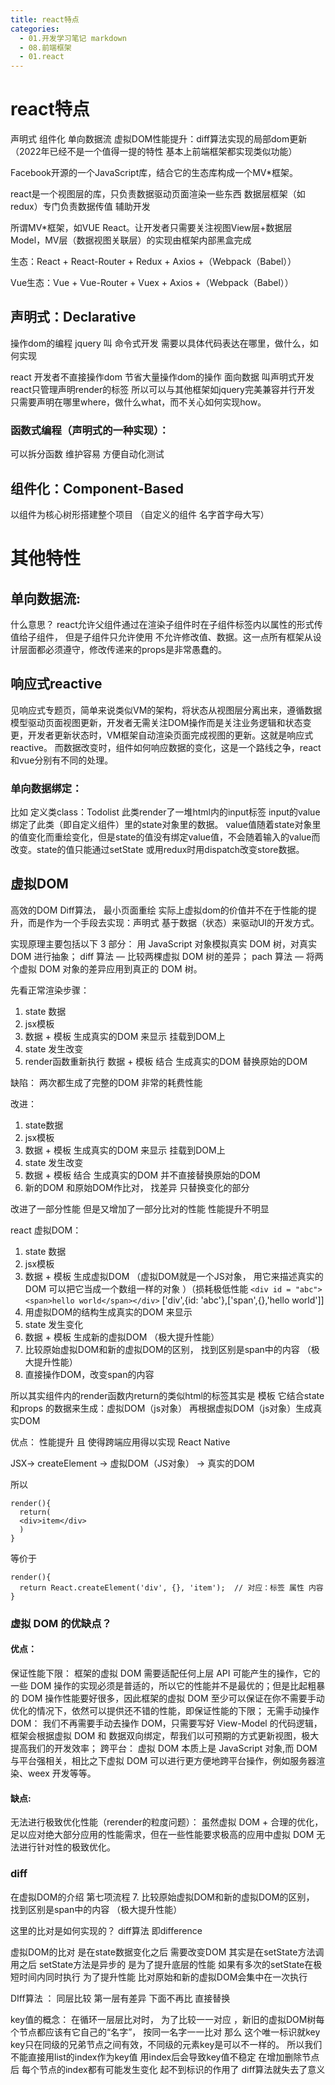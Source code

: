 ```yaml
---
title: react特点
categories:
  - 01.开发学习笔记 markdown
  - 08.前端框架
  - 01.react
---
```


# react特点
声明式 
组件化 
单向数据流 
虚拟DOM性能提升：diff算法实现的局部dom更新（2022年已经不是一个值得一提的特性 基本上前端框架都实现类似功能）




Facebook开源的一个JavaScript库，结合它的生态库构成一个MV*框架。

react是一个视图层的库，只负责数据驱动页面渲染一些东西 数据层框架（如redux）专门负责数据传值 辅助开发

所谓MV*框架，如VUE React。让开发者只需要关注视图View层+数据层Model，MV层（数据视图关联层）的实现由框架内部黑盒完成

生态：React + React-Router + Redux + Axios +（Webpack（Babel））

Vue生态：Vue + Vue-Router + Vuex + Axios +（Webpack（Babel））

## 声明式：Declarative
操作dom的编程 jquery 叫 命令式开发
需要以具体代码表达在哪里，做什么，如何实现

react 
开发者不直接操作dom 节省大量操作dom的操作
面向数据 
叫声明式开发 
react只管理声明render的标签 所以可以与其他框架如jquery完美兼容并行开发
只需要声明在哪里where，做什么what，而不关心如何实现how。

### 函数式编程（声明式的一种实现）： 
可以拆分函数 维护容易  方便自动化测试

## 组件化：Component-Based
以组件为核心树形搭建整个项目 （自定义的组件 名字首字母大写）

# 其他特性

## 单向数据流: 
什么意思？ react允许父组件通过在渲染子组件时在子组件标签内以属性的形式传值给子组件， 但是子组件只允许使用 不允许修改值、数据。这一点所有框架从设计层面都必须遵守，修改传递来的props是非常愚蠢的。

## 响应式reactive
见响应式专题页，简单来说类似VM的架构，将状态从视图层分离出来，遵循数据模型驱动页面视图更新，开发者无需关注DOM操作而是关注业务逻辑和状态变更，开发者更新状态时，VM框架自动渲染页面完成视图的更新。这就是响应式reactive。
而数据改变时，组件如何响应数据的变化，这是一个路线之争，react和vue分别有不同的处理。

### 单向数据绑定：
比如 定义类class：Todolist 
此类render了一堆html内的input标签 input的value绑定了此类（即自定义组件）里的state对象里的数据。 
value值随着state对象里的值变化而重绘变化，但是state的值没有绑定value值，不会随着输入的value而改变。state的值只能通过setState 或用redux时用dispatch改变store数据。



## 虚拟DOM 
高效的DOM Diff算法， 最小页面重绘
实际上虚拟dom的价值并不在于性能的提升，而是作为一个手段去实现：声明式 基于数据（状态）来驱动UI的开发方式。

实现原理主要包括以下 3 部分：
用 JavaScript 对象模拟真实 DOM 树，对真实 DOM 进行抽象；
diff 算法 — 比较两棵虚拟 DOM 树的差异；
pach 算法 — 将两个虚拟 DOM 对象的差异应用到真正的 DOM 树。


先看正常渲染步骤：
1. state 数据
2. jsx模板
3. 数据 + 模板 生成真实的DOM 来显示 挂载到DOM上
4. state 发生改变
5. render函数重新执行 数据 + 模板 结合 生成真实的DOM 替换原始的DOM

缺陷：
两次都生成了完整的DOM
非常的耗费性能

改进：
1. state数据
2. jsx模板
3. 数据 + 模板 生成真实的DOM 来显示 挂载到DOM上
4. state 发生改变
5. 数据 + 模板 结合 生成真实的DOM 并不直接替换原始的DOM
6. 新的DOM 和原始DOM作比对， 找差异 只替换变化的部分

改进了一部分性能 但是又增加了一部分比对的性能  性能提升不明显

react 虚拟DOM：
1. state 数据
2. jsx模板
3. 数据 + 模板 生成虚拟DOM （虚拟DOM就是一个JS对象， 用它来描述真实的DOM  可以把它当成一个数组一样的对象 ）（损耗极低性能
`<div id = "abc"><span>hello world</span></div>`
['div',{id: 'abc'},['span',{},'hello world']]
4. 用虚拟DOM的结构生成真实的DOM 来显示
5. state 发生变化
6. 数据 + 模板 生成新的虚拟DOM （极大提升性能）
7. 比较原始虚拟DOM和新的虚拟DOM的区别， 找到区别是span中的内容 （极大提升性能）
8. 直接操作DOM，改变span的内容

所以其实组件内的render函数内return的类似html的标签其实是 模板 它结合state和props 的数据来生成：虚拟DOM（js对象）
再根据虚拟DOM（js对象）生成真实DOM

优点： 性能提升 且 使得跨端应用得以实现 React Native

JSX-> createElement -> 虚拟DOM（JS对象） -> 真实的DOM

所以
```
render(){
  return(
  <div>item</div>
  )
}
```

等价于
```
render(){
  return React.createElement('div', {}, 'item');  // 对应：标签 属性 内容
}
```


### 虚拟 DOM 的优缺点？

#### 优点：
保证性能下限： 框架的虚拟 DOM 需要适配任何上层 API 可能产生的操作，它的一些 DOM 操作的实现必须是普适的，所以它的性能并不是最优的；但是比起粗暴的 DOM 操作性能要好很多，因此框架的虚拟 DOM 至少可以保证在你不需要手动优化的情况下，依然可以提供还不错的性能，即保证性能的下限；
无需手动操作 DOM： 我们不再需要手动去操作 DOM，只需要写好 View-Model 的代码逻辑，框架会根据虚拟 DOM 和 数据双向绑定，帮我们以可预期的方式更新视图，极大提高我们的开发效率；
跨平台： 虚拟 DOM 本质上是 JavaScript 对象,而 DOM 与平台强相关，相比之下虚拟 DOM 可以进行更方便地跨平台操作，例如服务器渲染、weex 开发等等。

#### 缺点:
无法进行极致优化性能（rerender的粒度问题）： 虽然虚拟 DOM + 合理的优化，足以应对绝大部分应用的性能需求，但在一些性能要求极高的应用中虚拟 DOM 无法进行针对性的极致优化。

### diff
在虚拟DOM的介绍 第七项流程
7. 比较原始虚拟DOM和新的虚拟DOM的区别， 找到区别是span中的内容 （极大提升性能）

这里的比对是如何实现的？
diff算法  即difference

虚拟DOM的比对 是在state数据变化之后 需要改变DOM
其实是在setState方法调用之后
setState方法是异步的 是为了提升底层的性能
如果有多次的setState在极短时间内同时执行 为了提升性能 比对原始和新的虚拟DOM会集中在一次执行

DIff算法 ：
同层比较
第一层有差异 下面不再比 直接替换

key值的概念：
在循环一层层比对时， 为了比较一一对应 ，新旧的虚拟DOM树每个节点都应该有它自己的“名字”， 按同一名字一一比对
那么 这个唯一标识就key
key只在同级的兄弟节点之间有效，不同级的元素key是可以不一样的。
所以我们不能直接用list的index作为key值 用index后会导致key值不稳定 在增加删除节点后 每个节点的index都有可能发生变化 起不到标识的作用了 diff算法就失去了意义

